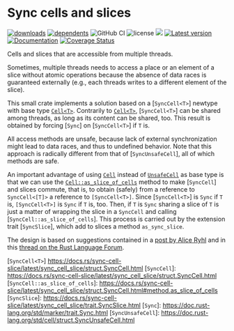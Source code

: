 # Sync cells and slices

[![downloads](https://img.shields.io/crates/d/sync-cell-slice)](https://crates.io/crates/sync-cell-slice)
[![dependents](https://img.shields.io/librariesio/dependents/cargo/sync-cell-slice)](https://crates.io/crates/sync-cell-slice/reverse_dependencies)
![GitHub CI](https://github.com/vigna/sync-cell-slice-rs/actions/workflows/rust.yml/badge.svg)
![license](https://img.shields.io/crates/l/sync-cell-slice)
[![](https://tokei.rs/b1/github/vigna/sync-cell-slice-rs?type=Rust,Python)](https://github.com/vigna/sync-cell-slice-rs)
[![Latest version](https://img.shields.io/crates/v/sync-cell-slice.svg)](https://crates.io/crates/sync-cell-slice)
[![Documentation](https://docs.rs/sync-cell-slice/badge.svg)](https://docs.rs/sync-cell-slice)
[![Coverage Status](https://coveralls.io/repos/github/vigna/sync-cell-slice-rs/badge.svg?branch=main)](https://coveralls.io/github/vigna/sync-cell-slice-rs?branch=main)

Cells and slices that are accessible from multiple threads.

Sometimes, multiple threads needs to access a place or an element of a slice
without atomic operations because the absence of data races is guaranteed
externally (e.g., each threads writes to a different element of the slice).

This small crate implements a solution based on a [`SyncCell<T>`] newtype with
base type [`Cell<T>`]. Contrarily to [`Cell<T>`], [`SyncCell<T>`] can be shared
among threads, as long as its content can be shared, too. This result is
obtained by forcing [`Sync`] on [`SyncCell<T>`] if `T` is.

All access methods are unsafe, because lack of external synchronization might
lead to data races, and thus to undefined behavior. Note that this approach is
radically different from that of [`SyncUnsafeCell`], all of which methods are
safe.

An important advantage of using [`Cell`] instead of [`UnsafeCell`] as base type is
that we can use the [`Cell::as_slice_of_cells`] method to make [`SyncCell`] and
slices commute, that is, to obtain (safely) from a reference to `SyncCell<[T]>`
a reference to `[SyncCell<T>]`. Since [`SyncCell<T>`] is `Sync` if `T` is,
`[SyncCell<T>]` is `Sync` if `T` is, too. Then, if `T` is `Sync` sharing a slice
 of `T` is just a matter of wrapping the slice in a `SyncCell` and calling
[`SyncCell::as_slice_of_cells`]. This process is carried out by the extension
trait [`SyncSlice`], which add to slices a method `as_sync_slice`.

The design is based on suggestions contained in a [post by Alice
 Ryhl](https://stackoverflow.com/questions/65178245/how-do-i-write-to-a-mutable-slice-from-multiple-threads-at-arbitrary-indexes-wit/65182786#65182786)
and in this [thread on the Rust Language
Forum](https://users.rust-lang.org/t/parallel-interior-mutability/121542/7).

[`Cell<T>`]: <https://doc.rust-lang.org/std/cell/struct.Cell.html>
[`Cell`]: <https://doc.rust-lang.org/std/cell/struct.Cell.html>
[`UnsafeCell`]: <https://doc.rust-lang.org/std/cell/struct.UnsafeCell.html>
[`Cell::as_slice_of_cells`]: <https://doc.rust-lang.org/std/cell/struct.Cell.html#method.as_slice_of_cells>
[`SyncCell<T>`] <https://docs.rs/sync-cell-slice/latest/sync_cell_slice/struct.SyncCell.html>
[`SyncCell`]:
    <https://docs.rs/sync-cell-slice/latest/sync_cell_slice/struct.SyncCell.html>
[`SyncCell::as_slice_of_cells`]: <https://docs.rs/sync-cell-slice/latest/sync_cell_slice/struct.SyncCell.html#method.as_slice_of_cells>
[`SyncSlice`]: <https://docs.rs/sync-cell-slice/latest/sync_cell_slice/trait.SyncSlice.html>
[`Sync`]: <https://doc.rust-lang.org/std/marker/trait.Sync.html>
[`SyncUnsafeCell`]: <https://doc.rust-lang.org/std/cell/struct.SyncUnsafeCell.html>
